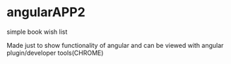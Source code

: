 # angularAPP2
simple book wish list

Made just to show functionality of angular and can be viewed with angular plugin/developer tools(CHROME)
